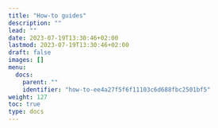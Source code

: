 ```yaml
---
title: "How-to guides"
description: ""
lead: ""
date: 2023-07-19T13:30:46+02:00
lastmod: 2023-07-19T13:30:46+02:00
draft: false
images: []
menu:
  docs:
    parent: ""
    identifier: "how-to-ee4a27f5f6f11103c6d688fbc2501bf5"
weight: 127
toc: true
type: docs
---
```


